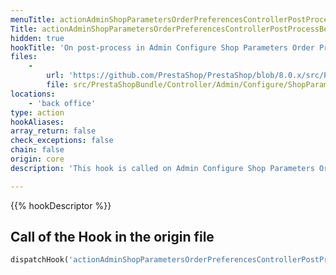 ```yaml
---
menuTitle: actionAdminShopParametersOrderPreferencesControllerPostProcessBefore
Title: actionAdminShopParametersOrderPreferencesControllerPostProcessBefore
hidden: true
hookTitle: 'On post-process in Admin Configure Shop Parameters Order Preferences Controller'
files:
    -
        url: 'https://github.com/PrestaShop/PrestaShop/blob/8.0.x/src/PrestaShopBundle/Controller/Admin/Configure/ShopParameters/OrderPreferencesController.php'
        file: src/PrestaShopBundle/Controller/Admin/Configure/ShopParameters/OrderPreferencesController.php
locations:
    - 'back office'
type: action
hookAliases: 
array_return: false
check_exceptions: false
chain: false
origin: core
description: 'This hook is called on Admin Configure Shop Parameters Order Preferences post-process before processing any form'

---
```


{{% hookDescriptor %}}

## Call of the Hook in the origin file

```php
dispatchHook('actionAdminShopParametersOrderPreferencesControllerPostProcessBefore', ['controller' => $this])
```
